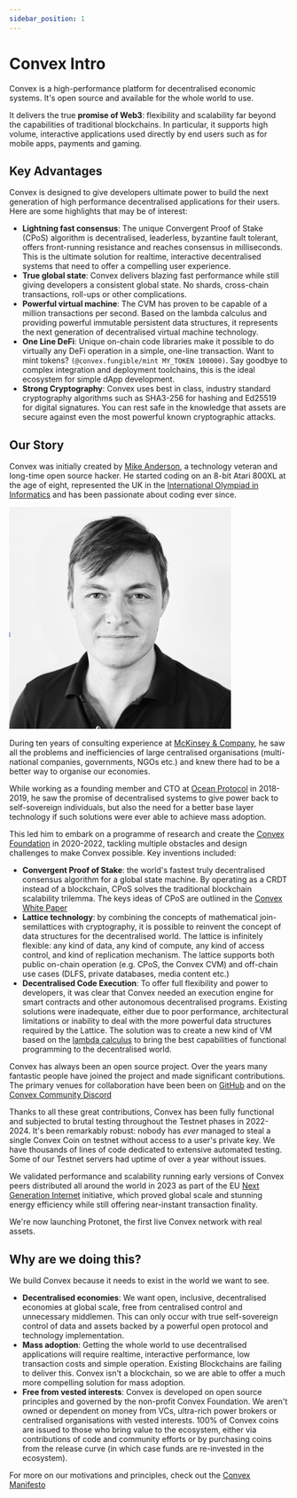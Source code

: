 ```yaml
---
sidebar_position: 1
---
```


# Convex Intro

Convex is a high-performance platform for decentralised economic systems. It's open source and available for the whole world to use.

It delivers the true **promise of Web3**: flexibility and scalability far beyond the capabilities of traditional blockchains. In particular, it supports high volume, interactive applications used directly by end users such as for mobile apps, payments and gaming.

## Key Advantages

Convex is designed to give developers ultimate power to build the next generation of high performance decentralised applications for their users. Here are some highlights that may be of interest:

- **Lightning fast consensus**: The unique Convergent Proof of Stake (CPoS) algorithm is decentralised, leaderless, byzantine fault tolerant, offers front-running resistance and reaches consensus in milliseconds. This is the ultimate solution for realtime, interactive decentralised systems that need to offer a compelling user experience.
- **True global state**: Convex delivers blazing fast performance while still giving developers a consistent global state. No shards, cross-chain transactions, roll-ups or other complications.
- **Powerful virtual machine**: The CVM has proven to be capable of a million transactions per second. Based on the lambda calculus and providing powerful immutable persistent data structures, it represents the next generation of decentralised virtual machine technology.
- **One Line DeFi**: Unique on-chain code libraries make it possible to do virtually any DeFi operation in a simple, one-line transaction. Want to mint tokens? `(@convex.fungible/mint MY_TOKEN 100000)`. Say goodbye to complex integration and deployment toolchains, this is the ideal ecosystem for simple dApp development.
- **Strong Cryptography**: Convex uses best in class, industry standard cryptography algorithms such as SHA3-256 for hashing and Ed25519 for digital signatures. You can rest safe in the knowledge that assets are secure against even the most powerful known cryptographic attacks.

## Our Story

Convex was initially created by [Mike Anderson](https://www.linkedin.com/in/mike-cvx/), a technology veteran and long-time open source hacker. He started coding on an 8-bit Atari 800XL at the age of eight, represented the UK in the [International Olympiad in Informatics](https://ioinformatics.org/) and has been passionate about coding ever since. 

![Mike Photo](mike.jpg)

During ten years of consulting experience at [McKinsey & Company](https://www.mckinsey.com/), he saw all the problems and inefficiencies of large centralised organisations (multi-national companies, governments, NGOs etc.) and knew there had to be a better way to organise our economies. 

While working as a founding member and CTO at [Ocean Protocol](https://oceanprotocol.com/) in 2018-2019, he saw the promise of decentralised systems to give power back to self-sovereign individuals, but also the need for a better base layer technology if such solutions were ever able to achieve mass adoption.

This led him to embark on a programme of research and create the [Convex Foundation](https://convex.world) in 2020-2022, tackling multiple obstacles and design challenges to make Convex possible. Key inventions included:
- **Convergent Proof of Stake**: the world's fastest truly decentralised consensus algorithm for a global state machine. By operating as a CRDT instead of a blockchain, CPoS solves the traditional blockchain scalability trilemma. The keys ideas of CPoS are outlined in the [Convex White Paper](overview/convex-whitepaper.md)
- **Lattice technology**: by combining the concepts of mathematical join-semilattices with cryptography, it is possible to reinvent the concept of data structures for the decentralised world. The lattice is infinitely flexible: any kind of data, any kind of compute, any kind of access control, and kind of replication mechanism. The lattice supports both public on-chain operation (e.g. CPoS, the Convex CVM) and off-chain use cases (DLFS, private databases, media content etc.) 
- **Decentralised Code Execution**: To offer full flexibility and power to developers, it was clear that Convex needed an execution engine for smart contracts and other autonomous decentralised programs. Existing solutions were inadequate, either due to poor performance, architectural limitations or inability to deal with the more powerful data structures required by the Lattice. The solution was to create a new kind of VM based on the [lambda calculus](https://en.wikipedia.org/wiki/Lambda_calculus) to bring the best capabilities of functional programming to the decentralised world.

Convex has always been an open source project. Over the years many fantastic people have joined the project and made significant contributions. The primary venues for collaboration have been been on [GitHub](https://github.com/Convex-Dev) and on the [Convex Community Discord](https://discord.com/invite/xfYGq4CT7v)

Thanks to all these great contributions, Convex has been fully functional and subjected to brutal testing throughout the Testnet phases in 2022-2024. It's been remarkably robust: nobody has *ever* managed to steal a single Convex Coin on testnet without access to a user's private key. We have thousands of lines of code dedicated to extensive automated testing. Some of our Testnet servers had uptime of over a year without issues. 

We validated performance and scalability running early versions of Convex peers distributed all around the world in 2023 as part of the EU [Next Generation Internet](https://ngi.eu/) initiative, which proved global scale and stunning energy efficiency while still offering near-instant transaction finality.

We're now launching Protonet, the first live Convex network with real assets. 

## Why are we doing this?

We build Convex because it needs to exist in the world we want to see.

- **Decentralised economies**: We want open, inclusive, decentralised economies at global scale, free from centralised control and unnecessary middlemen. This can only occur with true self-sovereign control of data and assets backed by a powerful open protocol and technology implementation.
- **Mass adoption**: Getting the whole world to use decentralised applications will require realtime, interactive performance, low transaction costs and simple operation. Existing Blockchains are failing to deliver this. Convex isn't a blockchain, so we are able to offer a much more compelling solution for mass adoption.
- **Free from vested interests**: Convex is developed on open source principles and governed by the non-profit Convex Foundation. We aren't owned or dependent on money from VCs, ultra-rich power brokers or centralised organisations with vested interests. 100% of Convex coins are issued to those who bring value to the ecosystem, either via contributions of code and community efforts or by purchasing coins from the release curve (in which case funds are re-invested in the ecosystem). 

For more on our motivations and principles, check out the [Convex Manifesto](overview/manifesto)

